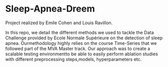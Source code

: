 # Sleep-Apnea-Dreem

Project realized by Emile Cohen and Louis Ravillon.

In this repo, we detail the different methods we used to tackle the Data Challenge provided by Ecole Normale Supérieure on the detection of sleep apnea.   Ourmethodology highly relies on the course Time-Series that we followed part of the MVA Master track.  Our approach was to create a scalable testing environmentto be able to easily perform ablation studies with different preprocessing steps,models, hyperparameters etc. 
